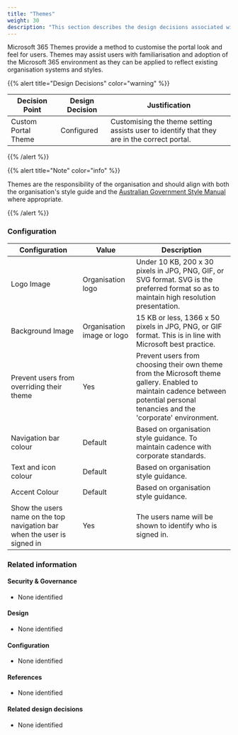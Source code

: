 ```yaml
---
title: "Themes"
weight: 30
description: "This section describes the design decisions associated with Microsoft 365 Themes for system(s) built using ASD's Blueprint for Secure Cloud."
---
```


Microsoft 365 Themes provide a method to customise the portal look and feel for users. Themes may assist users with familiarisation and adoption of the Microsoft 365 environment as they can be applied to reflect existing organisation systems and styles. 

{{% alert title="Design Decisions" color="warning" %}}

| Decision Point      | Design Decision | Justification                                                                               |
|---------------------|-----------------|---------------------------------------------------------------------------------------------|
| Custom Portal Theme | Configured      | Customising the theme setting assists user to identify that they are in the correct portal. |

{{% /alert %}}

{{% alert title="Note" color="info" %}}

Themes are the responsibility of the organisation and should align with both the organisation's style guide and the [Australian Government Style Manual](https://www.stylemanual.gov.au) where appropriate.

{{% /alert %}}

### Configuration

| Configuration                                                                            | Value                      | Description                                                                                                                                                                     |
|------------------------------------------------------------------------------------------|----------------------------|---------------------------------------------------------------------------------------------------------------------------------------------------------------------------------|
| Logo Image                                                                               | Organisation logo          | Under 10 KB, 200 x 30 pixels in JPG, PNG, GIF, or SVG format. SVG is the preferred format so as to maintain high resolution presentation.                                       |
| Background Image                                                                         | Organisation image or logo | 15 KB or less, 1366 x 50 pixels in JPG, PNG, or GIF format. This is in line with Microsoft best practice.                                                                       |
| Prevent users from overriding their theme                                                | Yes                        | Prevent users from choosing their own theme from the Microsoft theme gallery. Enabled to maintain cadence between potential personal tenancies and the 'corporate' environment. |
| Navigation bar colour                                                                    | Default                    | Based on organisation style guidance. To maintain cadence with corporate standards.                                                                                             |
| Text and icon colour                                                                     | Default                    | Based on organisation style guidance.                                                                                                                                           |
| Accent Colour                                                                            | Default                    | Based on organisation style guidance.                                                                                                                                           |
| Show the users name on the top navigation bar when the user is signed in                 | Yes                        | The users name will be shown to identify who is signed in.                                                                                                                      |

### Related information


#### Security & Governance

* None identified

#### Design

* None identified

#### Configuration

* None identified

#### References

* None identified

#### Related design decisions

* None identified
